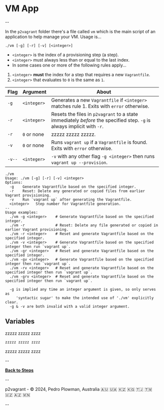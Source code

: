 # VM App

--

In the `p2vagrant` folder there's a file called `vm` which is the main script of an application to help manage your VM. Usage is...

```
./vm [-g] [-r] [-v] [<integer>]
```
* `<integer>` is the index of a provisioning step (a step).
* `<integer>` must always less than or equal to the last index.
* In some cases one or more of the following rules apply...

1. `<integer>` **must** the index for a step that requires a new `Vagrantfile`.
2. `<integer>` that evaluates to `0` is the same as `1`.

Flag | Argument | About
---- | -------- | -----
`-g` | `<integer>` | Generates a new `Vagrantfile` if `<integer>` matches rule 1. Exits with `error` otherwise.
`-r` | `<integer>` | Resets the files in `p2vagrant` to a state immediately *before* the specified step. `-g` is always implicit with `-r`.
`-r` | `0` or none | zzzzz zzzzz zzzzz.
`-v` | `0` or none | Runs `vagrant up` if a `Vagrantfile` is found. Exits with `error` otherwise.
`-v--` | `<integer>` | `-v` with any other flag  `-g <integer>` then runs `vagrant up --provision`.

```
./vm 
Usage: ./vm [-g] [-r] [-v] <integer>
Options:
  -g    Generate Vagrantfile based on the specified integer.
  -r    Reset: Delete any generated or copied files from earlier Vagrant provisioning.
  -v    Run `vagrant up` after generating the Vagrantfile.
  <integer>   Step number for Vagrantfile generation.
--
Usage examples:
  ./vm -g <integer>    # Generate Vagrantfile based on the specified integer.
  ./vm -r              # Reset: Delete any file generated or copied in earlier Vagrant provisioning.
  ./vm -r <integer>    # Reset and generate Vagrantfile based on the specified integer.
  ./vm -v <integer>    # Generate Vagrantfile based on the specified integer then run `vagrant up`.
  ./vm -gr <integer>   # Reset and generate Vagrantfile based on the specified integer.
  ./vm -gv <integer>   # Generate Vagrantfile based on the specified integer then run `vagrant up`.
  ./vm -rv <integer>   # Reset and generate Vagrantfile based on the specified integer then run `vagrant up`.
  ./vm -grv <integer>  # Reset and generate Vagrantfile based on the specified integer then run `vagrant up`.

  -g is implied any time an integer argument is given, so only serves as
     'syntactic sugar' to make the intended use of './vm' explicitly clear.
  -g & -v are both invalid with a valid integer argument.
```

## Variables

zzzzz zzzzz zzzz

```
zzzzz zzzzz zzzz
```

zzzzz zzzzz zzzz

--

[**Back to Steps**](../README.md)

--

p2vagrant - &copy; 2024, Pedro Plowman, Australia 🇦🇺 🇺🇦 🇰🇿 🇰🇬 🇹🇯 🇹🇲 🇺🇿 🇦🇿 🇲🇳

--

